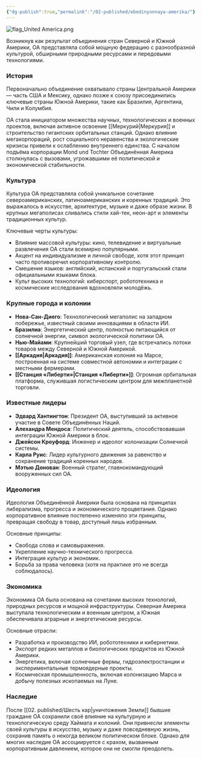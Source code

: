 ```yaml
---
{"dg-publish":true,"permalink":"/02-published/obedinyonnaya-amerika/"}
---
```


![flag_United America.png](/img/user/09.%20files/flag_United%20America.png)

Возникнув как результат объединения стран Северной и Южной Америки, ОА представляла собой мощную федерацию с разнообразной культурой, обширными природными ресурсами и передовыми технологиями.

### История

Первоначально объединение охватывало страны Центральной Америки — часть США и Мексику, однако позже к союзу присоединились ключевые страны Южной Америки, такие как Бразилия, Аргентина, Чили и Колумбия.

ОА стала инициатором множества научных, технологических и военных проектов, включая активное освоение [[Меркурий\|Меркурия]] и строительство гигантских орбитальных станций. Однако влияние мегакорпораций, рост социального неравенства и экологические кризисы привели к ослаблению внутреннего единства. С началом подъёма корпорации Mond und Tochter Объединённая Америка столкнулась с вызовами, угрожавшими её политической и экономической стабильности.

### Культура

Культура ОА представляла собой уникальное сочетание североамериканских, латиноамериканских и коренных традиций. Это выражалось в искусстве, архитектуре, музыке и даже образе жизни. В крупных мегаполисах сливались стили хай-тек, неон-арт и элементы традиционных культур.

Ключевые черты культуры:

- Влияние массовой культуры: кино, телевидение и виртуальные развлечения ОА стали всемирно популярными.
- Акцент на индивидуализме и личной свободе, хотя этот принцип часто противоречил корпоративному контролю.
- Смешение языков: английский, испанский и португальский стали официальными языками блока.
- Культ высоких технологий: киберспорт, робототехника и космические исследования вдохновляли молодёжь.

### Крупные города и колонии

- **Нова-Сан-Диего**: Технологический мегаполис на западном побережье, известный своими инновациями в области ИИ.
- **Бразилиа**: Энергетический центр, полностью питающийся от солнечной энергии, символ экологической политики ОА.
- **Нью-Майами**: Крупнейший торговый узел, где встречались потоки товаров между Северной и Южной Америкой.
- **[[Аркадия\|Аркадия]]**: Американская колония на Марсе, построенная на системе совместной автономии и интеграции с местными фермерами.
- **[[Станция «Либерти»\|Станция «Либерти»]]**: Огромная орбитальная платформа, служившая логистическим центром для межпланетной торговли.

### Известные лидеры

- **Эдвард Хантингтон**: Президент ОА, выступивший за активное участие в Совете Объединённых Наций.
- **Алехандра Мендоса**: Политический деятель, способствовавшая интеграции Южной Америки в блок.
- **Джейсон Кроуфорд**: Инженер и идеолог колонизации Солнечной системы.
- **Карла Руис**: Лидер культурного движения за равенство и сохранение традиций коренных народов.
- **Мэтью Донован**: Военный стратег, главнокомандующий вооруженных сил ОА.

### Идеология

Идеология Объединённой Америки была основана на принципах либерализма, прогресса и экономического процветания. Однако корпоративное влияние постепенно изменяло эти принципы, превращая свободу в товар, доступный лишь избранным.

Основные принципы:

- Свобода слова и самовыражения.
- Укрепление научно-технического прогресса.
- Интеграция культур и экономик.
- Борьба за права человека (хотя на практике это не всегда соблюдалось).

### Экономика

Экономика ОА была основана на сочетании высоких технологий, природных ресурсов и мощной инфраструктуры. Северная Америка выступала технологическим и военным центром, а Южная обеспечивала аграрные и энергетические ресурсы.

Основные отрасли:

- Разработка и производство ИИ, робототехники и кибернетики.
- Экспорт редких металлов и биологических продуктов из Южной Америки.
- Энергетика, включая солнечные фермы, гидроэлектростанции и экспериментальные термоядерные проекты.
- Космическая промышленность, включая колонизацию Марса и добычу полезных ископаемых на Луне.

### Наследие

После [[02. published/Шесть кар\|уничтожения Земли]] бывшие граждане ОА сохранили своё влияние на культурную и технологическую среду Хаймата и колоний. Они привнесли элементы своей культуры в искусство, музыку и даже повседневную жизнь, сохранив память о некогда великом политическом блоке. Однако для многих наследие ОА ассоциируется с крахом, вызванным корпоративным давлением, которое они не смогли преодолеть.